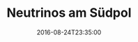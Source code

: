 ---
date: '2016-08-24T23:35:00'
talk_date: '2011-08-01T00:00:00'
talk_speakers:
  speaker1:
    name: Kai Schatto
title: Neutrinos am Südpol
---